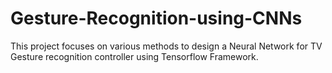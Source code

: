 # Gesture-Recognition-using-CNNs
This project focuses on various methods to design a Neural Network for TV Gesture recognition controller using Tensorflow Framework.
